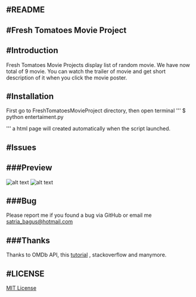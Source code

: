 #README
-

#Fresh Tomatoes Movie Project
-

#Introduction
-
Fresh Tomatoes Movie Projects display list of random movie. We have now total of 9 movie.
You can watch the trailer of movie and get short description of it when you click the movie poster.

#Installation
-
First go to FreshTomatoesMovieProject directory, then open terminal
'''
$ python entertaiment.py

'''
a html page will created automatically when the script launched.

#Issues
-

###Preview
-
![alt text](https://s3.postimg.org/6m3xfm2ur/Screen_Shot_2016_08_14_at_3_24_44_PM.png "Logo Title Text 1")
![alt text](https://s4.postimg.org/mxyzbuupp/Screen_Shot_2016_08_14_at_3_25_02_PM.png "Logo Title Text 1")




###Bug
-
Please report me if you found a bug via GitHub or email me satria_bagus@hotmail.com

###Thanks
-
Thanks to OMDb API, this [tutorial](https://www.sitepoint.com/using-modern-css-to-build-a-responsive-image-grid/) , stackoverflow and manymore.

#LICENSE
-
[MIT License](https://opensource.org/licenses/MIT)
